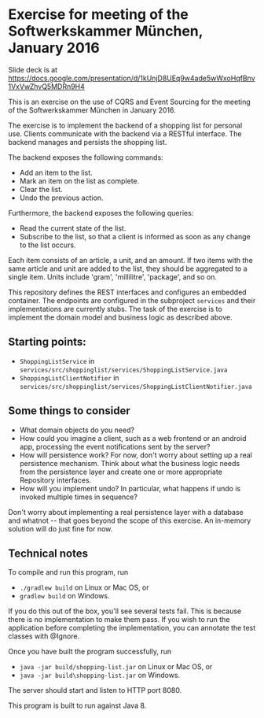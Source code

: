 # Exercise for meeting of the Softwerkskammer München, January 2016

Slide deck is at https://docs.google.com/presentation/d/1kUnjD8UEq9w4ade5wWxoHqfBnv1VxVwZhvQ5MDRn9H4

This is an exercise on the use of CQRS and Event Sourcing for the meeting of
the Softwerkskammer München in January 2016.

The exercise is to implement the backend of a shopping list for personal
use. Clients communicate with the backend via a RESTful interface. The backend
manages and persists the shopping list.

The backend exposes the following commands:
 * Add an item to the list.
 * Mark an item on the list as complete.
 * Clear the list.
 * Undo the previous action.

Furthermore, the backend exposes the following queries:
 * Read the current state of the list.
 * Subscribe to the list, so that a client is informed as soon as any change
   to the list occurs.

Each item consists of an article, a unit, and an amount. If two items with the
same article and unit are added to the list, they should be aggregated to a
single item. Units include 'gram', 'millilitre', 'package', and so on.

This repository defines the REST interfaces and configures an embedded
container. The endpoints are configured in the subproject `services` and their
implementations are currently stubs. The task of the exercise is to implement
the domain model and business logic as described above.

## Starting points:

 * `ShoppingListService` in
   `services/src/shoppinglist/services/ShoppingListService.java`
 * `ShoppingListClientNotifier` in
   `services/src/shoppinglist/services/ShoppingListClientNotifier.java`

## Some things to consider

 * What domain objects do you need?
 * How could you imagine a client, such as a web frontend or an android app,
   processing the event notifications sent by the server?
 * How will persistence work? For now, don't worry about setting up a real
   persistence mechanism. Think about what the business logic needs from the
   persistence layer and create one or more appropriate Repository interfaces.
 * How will you implement undo? In particular, what happens if undo is invoked
   multiple times in sequence?

Don't worry about implementing a real persistence layer with a database and
whatnot -- that goes beyond the scope of this exercise. An in-memory solution
will do just fine for now.

## Technical notes

To compile and run this program, run

* `./gradlew build` on Linux or Mac OS, or
* `gradlew build` on Windows.

If you do this out of the box, you'll see several tests fail. This is because
there is no implementation to make them pass. If you wish to run the
application before completing the implementation, you can annotate the test
classes with @Ignore.

Once you have built the program successfully, run

* `java -jar build/shopping-list.jar` on Linux or Mac OS, or
* `java -jar build\shopping-list.jar` on Windows.

The server should start and listen to HTTP port 8080.

This program is built to run against Java 8.
